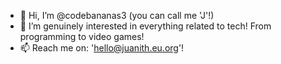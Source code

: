 - 👋 Hi, I’m @codebananas3 (you can call me 'J'!)
- 👀 I’m genuinely interested in everything related to tech! From programming to video games!
- 📫 Reach me on: 'hello@juanith.eu.org'!

<!---
codebananas3/codebananas3 is a ✨ special ✨ repository because its `README.md` (this file) appears on your GitHub profile.
You can click the Preview link to take a look at your changes.
--->
